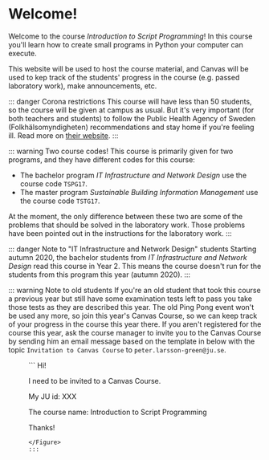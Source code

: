 # Welcome!
Welcome to the course *Introduction to Script Programming*! In this course you'll learn how to create small programs in Python your computer can execute.

This website will be used to host the course material, and Canvas will be used to kep track of the students' progress in the course (e.g. passed laboratory work), make announcements, etc.

::: danger Corona restrictions
This course will have less than 50 students, so the course will be given at campus as usual. But it's very important (for both teachers and students) to follow the Public Health Agency of Sweden (Folkhälsomyndigheten) recommendations and stay home if you're feeling ill. Read more on [their website](https://www.folkhalsomyndigheten.se/the-public-health-agency-of-sweden/communicable-disease-control/covid-19/#_69327).
:::

::: warning Two course codes!
This course is primarily given for two programs, and they have different codes for this course:

* The bachelor program *IT Infrastructure and Network Design* use the course code `TSPG17`.
* The master program *Sustainable Building Information Management* use the course code `TSTG17`.

At the moment, the only difference between these two are some of the problems that should be solved in the laboratory work. Those problems have been pointed out in the instructions for the laboratory work.
:::

::: danger Note to "IT Infrastructure and Network Design" students
Starting autumn 2020, the bachelor students from *IT Infrastructure and Network Design* read this course in Year 2. This means the course doesn't run for the students from this program this year (autumn 2020).
:::

::: warning Note to old students
If you're an old student that took this course a previous year but still have some examination tests left to pass you take those tests as they are described this year. The old Ping Pong event won't be used any more, so join this year's Canvas Course, so we can keep track of your progress in the course this year there. If you aren't registered for the course this year, ask the course manager to invite you to the Canvas Course by sending him an email message based on the template in <FigureNumber /> below with the topic `Invitation to Canvas Course` to `peter.larsson-green@ju.se`.

<Figure caption="Template for email message to be invited to a Canvas Course. Replace XXX with your own value.">
```
Hi!

I need to be invited to a Canvas Course.

My JU id:
XXX

The course name:
Introduction to Script Programming

Thanks!
```
</Figure>
:::